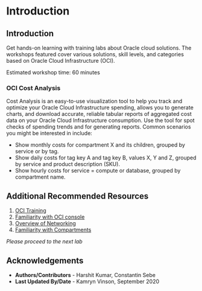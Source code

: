 # Introduction

## Introduction
Get hands-on learning with training labs about Oracle cloud solutions. The workshops featured cover various solutions, skill levels, and categories based on Oracle Cloud Infrastructure (OCI).

Estimated workshop time: 60 minutes

### OCI Cost Analysis

Cost Analysis is an easy-to-use visualization tool to help you track and optimize your Oracle Cloud Infrastructure spending, allows you to generate charts, and download accurate, reliable tabular reports of aggregated cost data on your Oracle Cloud Infrastructure consumption. Use the tool for spot checks of spending trends and for generating reports. Common scenarios you might be interested in include:

* Show monthly costs for compartment X and its children, grouped by service or by tag.
* Show daily costs for tag key A and tag key B, values X, Y and Z, grouped by service and product description (SKU).
* Show hourly costs for service = compute or database, grouped by compartment name.

## Additional Recommended Resources

1. [OCI Training](https://cloud.oracle.com/en_US/iaas/training)
2. [Familiarity with OCI console](https://docs.cloud.oracle.com/en-us/iaas/Content/GSG/Concepts/console.htm)
3. [Overview of Networking](https://docs.cloud.oracle.com/en-us/iaas/Content/Network/Concepts/overview.htm)
4. [Familiarity with Compartments](https://docs.cloud.oracle.com/en-us/iaas/Content/GSG/Concepts/concepts.htm)

*Please proceed to the next lab*

## Acknowledgements

- **Authors/Contributors** - Harshit Kumar, Constantin Sebe
- **Last Updated By/Date** - Kamryn Vinson, September 2020
